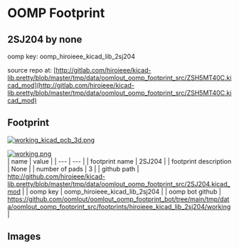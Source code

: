# OOMP Footprint  
## 2SJ204  by none  
  
oomp key: oomp_hiroieee_kicad_lib_2sj204  
  
source repo at: [http://gitlab.com/hiroieee/kicad-lib.pretty/blob/master/tmp/data/oomlout_oomp_footprint_src/ZSH5MT40C.kicad_mod](http://gitlab.com/hiroieee/kicad-lib.pretty/blob/master/tmp/data/oomlout_oomp_footprint_src/ZSH5MT40C.kicad_mod)  
## Footprint  
  
[![working_kicad_pcb_3d.png](working_kicad_pcb_3d_600.png)](working_kicad_pcb_3d.png)  
  
[![working.png](working_600.png)](working.png)  
| name | value | 
| --- | --- | 
| footprint name | 2SJ204 | 
| footprint description | None | 
| number of pads | 3 | 
| github path | http://github.com/hiroieee/kicad-lib.pretty/blob/master/tmp/data/oomlout_oomp_footprint_src/2SJ204.kicad_mod | 
| oomp key | oomp_hiroieee_kicad_lib_2sj204 | 
| oomp bot github | https://github.com/oomlout/oomlout_oomp_footprint_bot/tree/main/tmp/data/oomlout_oomp_footprint_src/footprints/hiroieee_kicad_lib_2sj204/working | 
## Images  

